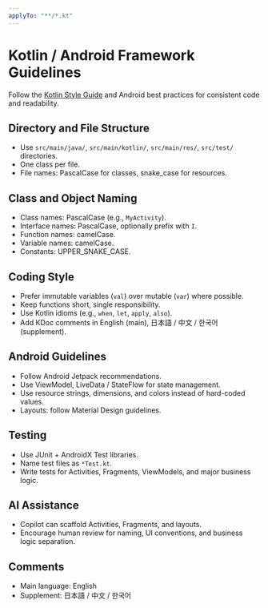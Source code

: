 ```yaml
---
applyTo: "**/*.kt"
---
```


# Kotlin / Android Framework Guidelines

Follow the [Kotlin Style Guide](https://developer.android.com/kotlin/style-guide) and Android best practices for consistent code and readability.

## Directory and File Structure
- Use `src/main/java/`, `src/main/kotlin/`, `src/main/res/`, `src/test/` directories.
- One class per file.
- File names: PascalCase for classes, snake_case for resources.

## Class and Object Naming
- Class names: PascalCase (e.g., `MyActivity`).
- Interface names: PascalCase, optionally prefix with `I`.
- Function names: camelCase.
- Variable names: camelCase.
- Constants: UPPER_SNAKE_CASE.

## Coding Style
- Prefer immutable variables (`val`) over mutable (`var`) where possible.
- Keep functions short, single responsibility.
- Use Kotlin idioms (e.g., `when`, `let`, `apply`, `also`).
- Add KDoc comments in English (main), 日本語 / 中文 / 한국어 (supplement).

## Android Guidelines
- Follow Android Jetpack recommendations.
- Use ViewModel, LiveData / StateFlow for state management.
- Use resource strings, dimensions, and colors instead of hard-coded values.
- Layouts: follow Material Design guidelines.

## Testing
- Use JUnit + AndroidX Test libraries.
- Name test files as `*Test.kt`.
- Write tests for Activities, Fragments, ViewModels, and major business logic.

## AI Assistance
- Copilot can scaffold Activities, Fragments, and layouts.
- Encourage human review for naming, UI conventions, and business logic separation.

## Comments
- Main language: English
- Supplement: 日本語 / 中文 / 한국어
